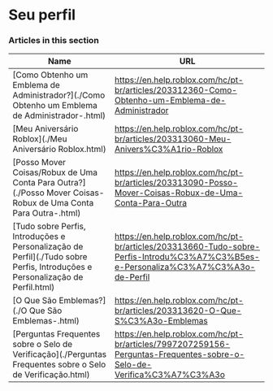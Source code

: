 # Seu perfil  
### Articles in this section
Name|URL
-|-
[Como Obtenho um Emblema de Administrador?](./Como Obtenho um Emblema de Administrador-.html) |https://en.help.roblox.com/hc/pt-br/articles/203312360-Como-Obtenho-um-Emblema-de-Administrador
[Meu Aniversário Roblox](./Meu Aniversário Roblox.html) |https://en.help.roblox.com/hc/pt-br/articles/203313060-Meu-Anivers%C3%A1rio-Roblox
[Posso Mover Coisas/Robux de Uma Conta Para Outra?](./Posso Mover Coisas-Robux de Uma Conta Para Outra-.html) |https://en.help.roblox.com/hc/pt-br/articles/203313090-Posso-Mover-Coisas-Robux-de-Uma-Conta-Para-Outra
[Tudo sobre Perfis, Introduções e Personalização de Perfil](./Tudo sobre Perfis, Introduções e Personalização de Perfil.html) |https://en.help.roblox.com/hc/pt-br/articles/203313660-Tudo-sobre-Perfis-Introdu%C3%A7%C3%B5es-e-Personaliza%C3%A7%C3%A3o-de-Perfil
[O Que São Emblemas?](./O Que São Emblemas-.html) |https://en.help.roblox.com/hc/pt-br/articles/203313620-O-Que-S%C3%A3o-Emblemas
[Perguntas Frequentes sobre o Selo de Verificação](./Perguntas Frequentes sobre o Selo de Verificação.html) |https://en.help.roblox.com/hc/pt-br/articles/7997207259156-Perguntas-Frequentes-sobre-o-Selo-de-Verifica%C3%A7%C3%A3o